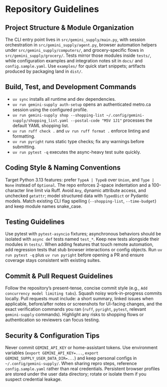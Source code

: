# Repository Guidelines

## Project Structure & Module Organization
The CLI entry point lives in `src/gemini_supply/main.py`, with session orchestration in `src/gemini_supply/agent.py`, browser automation helpers under `src/gemini_supply/computers/`, and grocery-specific flows in `src/gemini_supply/grocery/`. Tests mirror those modules inside `tests/`, while configuration examples and integration notes sit in `docs/` and `config.sample.yaml`. Use `examples/` for quick start snippets; artifacts produced by packaging land in `dist/`.

## Build, Test, and Development Commands
- `uv sync` installs all runtime and dev dependencies.
- `uv run gemini-supply auth-setup` opens an authenticated metro.ca session using the configured profile.
- `uv run gemini-supply shop --shopping-list ~/.config/gemini-supply/shopping_list.yaml --postal-code "M5V 1J1"` processes the default YAML shopping list.
- `uv run ruff check .` and `uv run ruff format .` enforce linting and formatting.
- `uv run pyright` runs static type checks; fix any warnings before submitting.
- `uv run pytest -q` executes the async-heavy test suite quickly.

## Coding Style & Naming Conventions
Target Python 3.13 features: prefer `TypeA | TypeB` over `Union`, and `Type | None` instead of `Optional`. The repo enforces 2-space indentation and a 100-character line limit via Ruff. Avoid `Any`, dynamic attribute access, and unchecked `getattr`; model structured data with `TypedDict` or Pydantic models. Match existing CLI flag spelling (`--shopping-list`, `--time-budget`) and keep module names snake_case.

## Testing Guidelines
Use pytest with `pytest-asyncio` fixtures; asynchronous behaviors should be isolated with `async def` tests named `test_*`. Keep new tests alongside their modules in `tests/`. When adding features that touch remote automation, add regression tests that stub browser interactions or config objects. Run `uv run pytest -q` plus `uv run pyright` before opening a PR and ensure coverage stays consistent with existing suites.

## Commit & Pull Request Guidelines
Follow the repository’s present-tense, concise commit style (e.g., `Add concurrency model limiting tabs`). Squash noisy work-in-progress commits locally. Pull requests must include: a short summary, linked issues when applicable, before/after notes or screenshots for UI-facing changes, and the exact verification commands you ran (`ruff`, `pyright`, `pytest`, relevant `gemini-supply` commands). Highlight any risks to shopping flows or authentication so reviewers can focus testing.

## Security & Configuration Tips
Never commit `GEMINI_API_KEY` or home-assistant tokens. Use environment variables (`export GEMINI_API_KEY=...`, `export GEMINI_SUPPLY_USER_DATA_DIR=...`) and keep personal configs in `~/.config/gemini-supply/`. When sharing repro steps, reference `config.sample.yaml` rather than real credentials. Persistent browser profiles are stored under the user data directory; rotate or isolate them if you suspect credential leakage.
